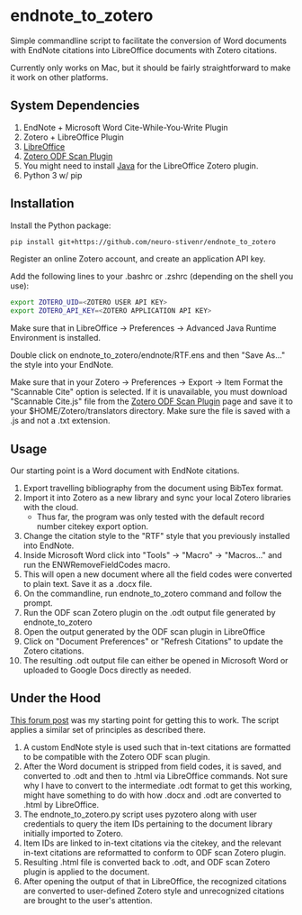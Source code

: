 # endnote_to_zotero

Simple commandline script to facilitate the conversion of Word documents with EndNote citations into LibreOffice documents with Zotero citations.

Currently only works on Mac, but it should be fairly straightforward to make it work on other platforms.

## System Dependencies

1. EndNote + Microsoft Word Cite-While-You-Write Plugin
2. Zotero + LibreOffice Plugin
3. [LibreOffice](https://www.libreoffice.org/download/download-libreoffice)
4. [Zotero ODF Scan Plugin](https://zotero-odf-scan.github.io/zotero-odf-scan)
5. You might need to install [Java](https://www.oracle.com/java/technologies/downloads) for the LibreOffice Zotero plugin.
6. Python 3 w/ pip

## Installation

Install the Python package:
```bash
pip install git+https://github.com/neuro-stivenr/endnote_to_zotero
```

Register an online Zotero account, and create an application API key.

Add the following lines to your .bashrc or .zshrc (depending on the shell you use):
```bash
export ZOTERO_UID=<ZOTERO USER API KEY>
export ZOTERO_API_KEY=<ZOTERO APPLICATION API KEY>
```

Make sure that in LibreOffice -> Preferences -> Advanced
Java Runtime Environment is installed.

Double click on endnote_to_zotero/endnote/RTF.ens and then "Save As..." the style into your EndNote.

Make sure that in your Zotero -> Preferences -> Export -> Item Format
the "Scannable Cite" option is selected. If it is unavailable, you must download "Scannable Cite.js" file from
the [Zotero ODF Scan Plugin](https://zotero-odf-scan.github.io/zotero-odf-scan) page and save it to your $HOME/Zotero/translators directory.
Make sure the file is saved with a .js and not a .txt extension.

## Usage

Our starting point is a Word document with EndNote citations.

1. Export travelling bibliography from the document using BibTex format.
2. Import it into Zotero as a new library and sync your local Zotero libraries with the cloud.
    * Thus far, the program was only tested with the default record number citekey export option.
3. Change the citation style to the "RTF" style that you previously installed into EndNote.
4. Inside Microsoft Word click into "Tools" -> "Macro" -> "Macros..." and run the ENWRemoveFieldCodes macro.
5. This will open a new document where all the field codes were converted to plain text. Save it as a .docx file.
6. On the commandline, run endnote_to_zotero command and follow the prompt.
7. Run the ODF scan Zotero plugin on the .odt output file generated by endnote_to_zotero
8. Open the output generated by the ODF scan plugin in LibreOffice
9. Click on "Document Preferences" or "Refresh Citations" to update the Zotero citations.
10. The resulting .odt output file can either be opened in Microsoft Word or uploaded to Google Docs directly as needed.

## Under the Hood

[This forum post](https://forums.zotero.org/discussion/34233/almost-convert-citations-from-endnote-to-zotero-in-word-docx) was my starting point for getting this to work. The script applies a similar set of principles as described there.

1. A custom EndNote style is used such that in-text citations are formatted to be compatible with the Zotero ODF scan plugin.
2. After the Word document is stripped from field codes, it is saved, and converted to .odt and then to .html via LibreOffice commands. Not sure why I have to convert to the intermediate .odt format to get this working, might have something to do with how .docx and .odt are converted to .html by LibreOffice.
3. The endnote_to_zotero.py script uses pyzotero along with user credentials to query the item IDs pertaining to the document library initially imported to Zotero.
4. Item IDs are linked to in-text citations via the citekey, and the relevant in-text citations are reformatted to conform to ODF scan Zotero plugin.
5. Resulting .html file is converted back to .odt, and ODF scan Zotero plugin is applied to the document.
6. After opening the output of that in LibreOffice, the recognized citations are converted to user-defined Zotero style and unrecognized citations are brought to the user's attention.


